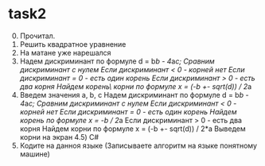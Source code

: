 task2
=====
0) Прочитал.
1) Решить квадратное уравнение 
2) На матане уже нарешался
3)  
   Надем дискриминант по формуле  d = b*b - 4*a*c;
   Сравним дискриминант с нулем 
     Если дискриминант < 0 - корней нет
     Eсли дискриминант = 0 - есть один корень
     Если дискриминант > 0 - есть два корня
   Найдем корень\ корни по формуле x = (-b +- sqrt(d)) / 2*a  
4) 
   Введем значения a, b, c
   Надем дискриминант по формуле  d = b*b - 4*a*c;
   Сравним дискриминант с нулем 
     Если дискриминант < 0 - корней нет
     Eсли дискриминант = 0 - есть один корень
       Найдем корень по формуле x = -b / 2*a
     Если дискриминант > 0 - есть два корня
       Найдем корни по формуле x = (-b +- sqrt(d)) / 2*a
    Выведем корни на экран
4.5) C#
5) Кодите на данноя языке (Записываете алгоритм на языке понятному машине)
